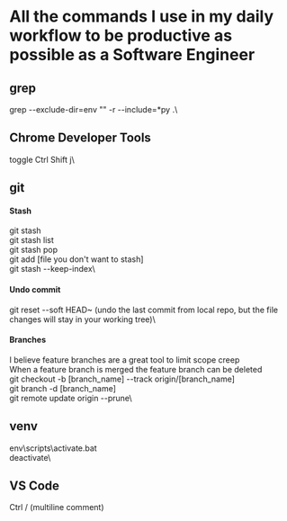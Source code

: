 # All the commands I use in my daily workflow to be productive as possible as a Software Engineer
## grep
grep --exclude-dir=env "" -r --include=\*py .\
## Chrome Developer Tools
toggle Ctrl Shift j\
## git
#### Stash
git stash\
git stash list\
git stash pop\
git add [file you don't want to stash]\
git stash --keep-index\
#### Undo commit
git reset --soft HEAD~ (undo the last commit from local repo, but the file changes will stay in your working tree)\
#### Branches
I believe feature branches are a great tool to limit scope creep\
When a feature branch is merged the feature branch can be deleted\
git checkout -b [branch_name] --track origin/[branch_name]\
git branch -d [branch_name]\
git remote update origin --prune\
## venv
env\scripts\activate.bat\
deactivate\
## VS Code
Ctrl / (multiline comment)


